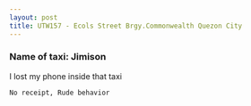 ```yaml
---
layout: post
title: UTW157 - Ecols Street Brgy.Commonwealth Quezon City
---
```


### Name of taxi: Jimison

I lost my phone inside that taxi

```No receipt, Rude behavior```
